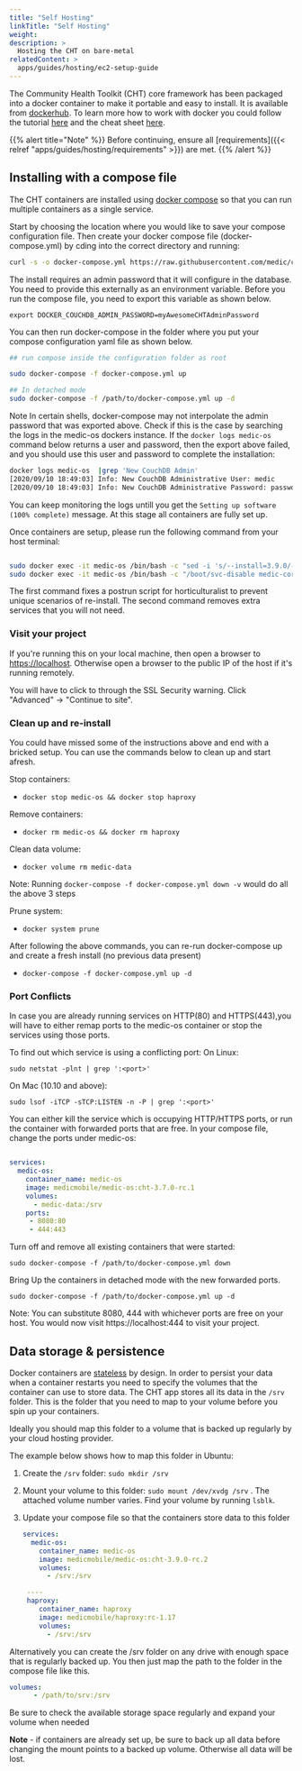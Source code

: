 ```yaml
---
title: "Self Hosting"
linkTitle: "Self Hosting"
weight: 
description: >
  Hosting the CHT on bare-metal
relatedContent: >
  apps/guides/hosting/ec2-setup-guide
---
```



The Community Health Toolkit (CHT) core framework has been packaged into a docker container to make it portable and easy to install. It is available from [dockerhub](https://hub.docker.com/r/medicmobile/medic-os). To learn more how to work with docker you could follow the tutorial [here](https://docker-curriculum.com/#getting-started) and the cheat sheet [here](https://www.docker.com/sites/default/files/d8/2019-09/docker-cheat-sheet.pdf).  

{{% alert title="Note" %}} Before continuing, ensure all [requirements]({{< relref "apps/guides/hosting/requirements" >}}) are met. {{% /alert %}}

## Installing with a compose file

The CHT containers are installed using [docker compose](https://docs.docker.com/compose/reference/overview/) so that you can run multiple containers  as a single service.

Start by choosing the location where you would like to save your compose configuration file.  Then create your docker compose file (docker-compose.yml) by cding into the correct directory and running:

```bash
curl -s -o docker-compose.yml https://raw.githubusercontent.com/medic/cht-infrastructure/master/self-hosting/main/docker-compose.yml

```


The install requires an admin password that it will configure in the database. You need to provide this externally as an environment variable. Before you run the compose file, you need to export this variable as shown below.

`export DOCKER_COUCHDB_ADMIN_PASSWORD=myAwesomeCHTAdminPassword`

You can then run docker-compose in the folder where you put your compose configuration yaml file as shown below.

```bash
## run compose inside the configuration folder as root 

sudo docker-compose -f docker-compose.yml up 

## In detached mode 
sudo docker-compose -f /path/to/docker-compose.yml up -d

```

Note In certain shells, docker-compose may not interpolate the admin password that was exported above. Check if this is the case by searching the logs in the medic-os dockers instance. If the `docker logs medic-os` command below returns a user and password, then the export above failed, and you should use this user and password to complete the installation:

```bash
docker logs medic-os  |grep 'New CouchDB Admin'
[2020/09/10 18:49:03] Info: New CouchDB Administrative User: medic
[2020/09/10 18:49:03] Info: New CouchDB Administrative Password: password

```
You can keep monitoring the logs untill you get the `Setting up software (100% complete)` message. At this stage all containers are fully set up. 


Once containers are setup, please run the following command from your host terminal:

```bash

sudo docker exec -it medic-os /bin/bash -c "sed -i 's/--install=3.9.0/--complete-install/g' /srv/scripts/horticulturalist/postrun/horticulturalist"
sudo docker exec -it medic-os /bin/bash -c "/boot/svc-disable medic-core openssh && /boot/svc-disable medic-rdbms && /boot/svc-disable medic-couch2pg"

```

The first command fixes a postrun script for horticulturalist to prevent unique scenarios of re-install. The second command removes extra services that you will not need.

### Visit your project

If you're running this on your local machine, then open a browser to [https://localhost](https://localhost). Otherwise open a browser to the public IP of the host if it's running remotely.

You will have to click to through the SSL Security warning. Click "Advanced" -> "Continue to site".


### Clean up and re-install

You could have missed some of the instructions above and end with a bricked setup.  You can use the commands below to clean up and start afresh.

Stop containers:

- `docker stop medic-os && docker stop haproxy`

Remove containers:

- `docker rm medic-os && docker rm haproxy`

Clean data volume:

- `docker volume rm medic-data`

Note: Running `docker-compose -f docker-compose.yml down -v`  would do all the above 3 steps

Prune system:

- `docker system prune`

After following the above commands, you can re-run docker-compose up and create a fresh install (no previous data present)

- `docker-compose -f docker-compose.yml up -d`

### Port Conflicts

In case you are already running services on HTTP(80) and HTTPS(443),you will have to either remap ports to the medic-os container or stop the services using those ports.

To find out which service is using a conflicting port: On Linux:

`sudo netstat -plnt | grep ':<port>'`

On Mac (10.10 and above):

`sudo lsof -iTCP -sTCP:LISTEN -n -P | grep ':<port>'` 

You can either kill the service which is occupying HTTP/HTTPS ports, or run the container with forwarded ports that are free. In your compose file, change the ports under medic-os:

```yaml

services:
  medic-os:
    container_name: medic-os
    image: medicmobile/medic-os:cht-3.7.0-rc.1
    volumes:
      - medic-data:/srv
    ports:
     - 8080:80
     - 444:443

```

Turn off and remove all existing containers that were started:

 `sudo docker-compose -f /path/to/docker-compose.yml down`

Bring Up the containers in detached mode with the new forwarded ports.

 `sudo docker-compose -f /path/to/docker-compose.yml up -d`

Note: You can  substitute 8080, 444 with whichever ports are free on your host. You would now visit https://localhost:444 to visit your project.


## Data storage & persistence

Docker containers are [stateless](https://www.redhat.com/en/topics/cloud-native-apps/stateful-vs-stateless) by design.  In order to persist your data when a container restarts you need to specify  the volumes that the container can use to store data. The CHT app stores all its data in the `/srv` folder.  This is the folder that you need to map to your volume before you spin up your containers. 

Ideally you should map this folder to a volume that is backed up regularly by your cloud hosting provider.

The example below shows how to map this folder in Ubuntu:

1. Create the `/srv` folder: `sudo mkdir /srv` 
1. Mount your volume to this folder: `sudo mount /dev/xvdg /srv` . The attached volume number varies. Find your volume by running `lsblk`.
1. Update your compose file  so that the containers store data to this folder
    
    ```yaml
    services:
      medic-os:
        container_name: medic-os
        image: medicmobile/medic-os:cht-3.9.0-rc.2
        volumes:
          - /srv:/srv
    
     ----
     haproxy:
        container_name: haproxy
        image: medicmobile/haproxy:rc-1.17
        volumes:
          - /srv:/srv 
    ```

Alternatively  you can create the /srv folder on any drive with enough space that is regularly backed up. You then just map the path to the folder in the compose file like this.

```yaml
volumes:
      - /path/to/srv:/srv
```

Be sure to check the available storage space regularly and expand your volume when needed

**Note** - if  containers are already set up, be sure to back up all data before changing the mount points to a backed up volume. Otherwise all data will be lost. 